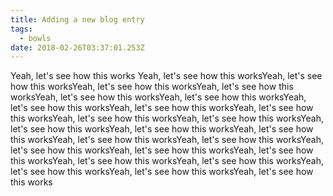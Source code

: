 ```yaml
---
title: Adding a new blog entry
tags:
  - bowls
date: 2018-02-26T03:37:01.253Z
---
```

Yeah, let's see how this works Yeah, let's see how this worksYeah, let's see how this worksYeah, let's see how this worksYeah, let's see how this worksYeah, let's see how this worksYeah, let's see how this worksYeah, let's see how this worksYeah, let's see how this worksYeah, let's see how this worksYeah, let's see how this worksYeah, let's see how this worksYeah, let's see how this worksYeah, let's see how this worksYeah, let's see how this worksYeah, let's see how this worksYeah, let's see how this worksYeah, let's see how this worksYeah, let's see how this worksYeah, let's see how this worksYeah, let's see how this worksYeah, let's see how this worksYeah, let's see how this worksYeah, let's see how this worksYeah, let's see how this works
